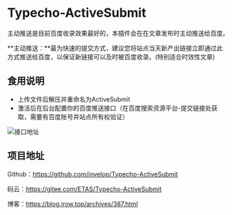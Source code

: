 # Typecho-ActiveSubmit
主动推送是目前百度收录效果最好的，本插件会在在文章发布时主动推送给百度。

**主动推送：**最为快速的提交方式，建议您将站点当天新产出链接立即通过此方式推送给百度，以保证新链接可以及时被百度收录。(特别适合时效性文章)



## 食用说明

- 上传文件后解压并重命名为ActiveSubmit
- 激活后在后台配置你的百度推送接口（在百度搜索资源平台-提交链接处获取，需要有百度账号并站点所有权验证）

![接口地址](https://blog.irow.top/usr/uploads/2019/07/2349109388.png)



## 项目地址

Github：<https://github.com/invelop/Typecho-ActiveSubmit>

码云：<https://gitee.com/ETAS/Typecho-ActiveSubmit>

博客：<https://blog.irow.top/archives/387.html>
